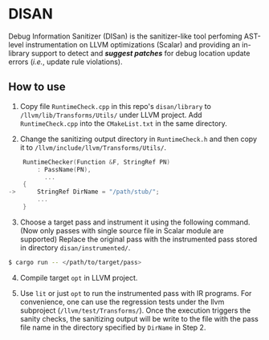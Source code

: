 # DISAN

Debug Information Sanitizer (DISan) is the sanitizer-like tool perfoming AST-level instrumentation on LLVM optimizations (Scalar) and providing an in-library support to detect and ***suggest patches*** for debug location update errors (*i.e.*, update rule violations). 

## How to use

1. Copy file `RuntimeCheck.cpp` in this repo's `disan/library` to `/llvm/lib/Transforms/Utils/` under LLVM project. Add `RuntimeCheck.cpp` into the `CMakeList.txt` in the same directory.

2. Change the sanitizing output directory in `RuntimeCheck.h` and then copy it to `/llvm/include/llvm/Transforms/Utils/`.

```cpp
    RuntimeChecker(Function &F, StringRef PN)
        : PassName(PN), 
          ...
    {
->      StringRef DirName = "/path/stub/";
        ...
    }
```

3. Choose a target pass and instrument it using the following command. (Now only passes with single source file in Scalar module are supported) Replace the original pass with the instrumented pass stored in directory `disan/instrumented/`.

```Bash
$ cargo run -- </path/to/target/pass>
```

4. Compile target `opt` in LLVM project.

5. Use `lit` or just `opt` to run the instrumented pass with IR programs. For convenience, one can use the regression tests under the llvm subproject (`/llvm/test/Transforms/`). Once the execution triggers the sanity checks, the sanitizing output will be write to the file with the pass file name in the directory specified by `DirName` in Step 2.
